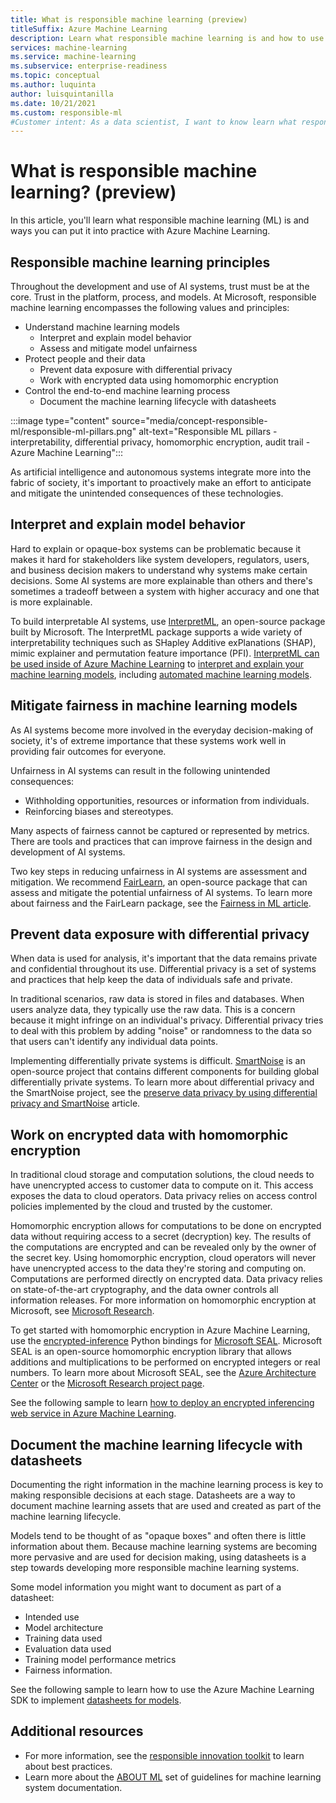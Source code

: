 ```yaml
---
title: What is responsible machine learning (preview)
titleSuffix: Azure Machine Learning
description: Learn what responsible machine learning is and how to use it with Azure Machine Learning to understand models, protect data and control the model lifecycle.
services: machine-learning
ms.service: machine-learning
ms.subservice: enterprise-readiness
ms.topic: conceptual
ms.author: luquinta
author: luisquintanilla
ms.date: 10/21/2021
ms.custom: responsible-ml
#Customer intent: As a data scientist, I want to know learn what responsible machine learning is and how I can use it in Azure Machine Learning.
---
```


# What is responsible machine learning? (preview)

In this article, you'll learn what responsible machine learning (ML) is and ways you can put it into practice with Azure Machine Learning.

## Responsible machine learning principles

Throughout the development and use of AI systems, trust must be at the core. Trust in the platform, process, and models. At Microsoft, responsible machine learning encompasses the following values and principles:

- Understand machine learning models
  - Interpret and explain model behavior
  - Assess and mitigate model unfairness
- Protect people and their data
  - Prevent data exposure with differential privacy
  - Work with encrypted data using homomorphic encryption
- Control the end-to-end machine learning process
  - Document the machine learning lifecycle with datasheets

:::image type="content" source="media/concept-responsible-ml/responsible-ml-pillars.png" alt-text="Responsible ML pillars - interpretability, differential privacy, homomorphic encryption, audit trail - Azure Machine Learning":::

As artificial intelligence and autonomous systems integrate more into the fabric of society, it's important to proactively make an effort to anticipate and mitigate the unintended consequences of these technologies.

## Interpret and explain model behavior

Hard to explain or opaque-box systems can be problematic because it makes it hard for stakeholders like system developers, regulators, users, and business decision makers to understand why systems make certain decisions. Some AI systems are more explainable than others and there's sometimes a tradeoff between a system with higher accuracy and one that is more explainable.

To build interpretable AI systems, use [InterpretML](https://github.com/interpretml/interpret), an open-source package built by Microsoft. The InterpretML package supports a wide variety of interpretability techniques such as SHapley Additive exPlanations (SHAP), mimic explainer and permutation feature importance (PFI).  [InterpretML can be used inside of Azure Machine Learning](how-to-machine-learning-interpretability.md) to [interpret and explain your machine learning models](how-to-machine-learning-interpretability-aml.md), including [automated machine learning models](how-to-machine-learning-interpretability-automl.md).

## Mitigate fairness in machine learning models

As AI systems become more involved in the everyday decision-making of society, it's of extreme importance that these systems work well in providing fair outcomes for everyone.

Unfairness in AI systems can result in the following unintended consequences:

- Withholding opportunities, resources or information from individuals.
- Reinforcing biases and stereotypes.

Many aspects of fairness cannot be captured or represented by metrics. There are tools and practices that can improve fairness in the design and development of AI systems.

Two key steps in reducing unfairness in AI systems are assessment and mitigation. We recommend [FairLearn](https://github.com/fairlearn/fairlearn), an open-source package that can assess and mitigate the potential unfairness of AI systems. To learn more about fairness and the FairLearn package, see the [Fairness in ML article](./concept-fairness-ml.md).

## Prevent data exposure with differential privacy

When data is used for analysis, it's important that the data remains private and confidential throughout its use. Differential privacy is a set of systems and practices that help keep the data of individuals safe and private.

In traditional scenarios, raw data is stored in files and databases. When users analyze data, they typically use the raw data. This is a concern because it might infringe on an individual's privacy. Differential privacy tries to deal with this problem by adding "noise" or randomness to the data so that users can't identify any individual data points.

Implementing differentially private systems is difficult. [SmartNoise](https://github.com/opendifferentialprivacy/smartnoise-core) is an open-source project that contains different components for building global differentially private systems. To learn more about differential privacy and the SmartNoise project, see the [preserve data privacy by using differential privacy and SmartNoise](./concept-differential-privacy.md) article.

## Work on encrypted data with homomorphic encryption

In traditional cloud storage and computation solutions, the cloud needs to have unencrypted access to customer data to compute on it. This access exposes the data to cloud operators. Data privacy relies on access control policies implemented by the cloud and trusted by the customer.

Homomorphic encryption allows for computations to be done on encrypted data without requiring access to a secret (decryption) key. The results of the computations are encrypted and can be revealed only by the owner of the secret key. Using homomorphic encryption, cloud operators will never have unencrypted access to the data they're storing and computing on. Computations are performed directly on encrypted data. Data privacy relies on state-of-the-art cryptography, and the data owner controls all information releases. For more information on homomorphic encryption at Microsoft, see [Microsoft Research](https://www.microsoft.com/research/project/homomorphic-encryption/).

To get started with homomorphic encryption in Azure Machine Learning, use the [encrypted-inference](https://pypi.org/project/encrypted-inference/) Python bindings for [Microsoft SEAL](https://github.com/microsoft/SEAL). Microsoft SEAL is an open-source homomorphic encryption library that allows additions and multiplications to be performed on encrypted integers or real numbers. To learn more about Microsoft SEAL, see the [Azure Architecture Center](/azure/architecture/solution-ideas/articles/homomorphic-encryption-seal) or the [Microsoft Research project page](https://www.microsoft.com/research/project/microsoft-seal/).

See the following sample to learn [how to deploy an encrypted inferencing web service in Azure Machine Learning](how-to-homomorphic-encryption-seal.md).

## Document the machine learning lifecycle with datasheets

Documenting the right information in the machine learning process is key to making responsible decisions at each stage. Datasheets are a way to document machine learning assets that are used and created as part of the machine learning lifecycle.

Models tend to be thought of as "opaque boxes" and often there is little information about them. Because machine learning systems are becoming more pervasive and are used for decision making, using datasheets is a step towards developing more responsible machine learning systems.

Some model information you might want to document as part of a datasheet:

- Intended use
- Model architecture
- Training data used
- Evaluation data used
- Training model performance metrics
- Fairness information.

See the following sample to learn how to use the Azure Machine Learning SDK to implement [datasheets for models](https://github.com/microsoft/MLOps/blob/master/pytorch_with_datasheet/model_with_datasheet.ipynb).

## Additional resources

- For more information, see the [responsible innovation toolkit](/azure/architecture/guide/responsible-innovation/) to learn about best practices.
- Learn more about the [ABOUT ML](https://www.partnershiponai.org/about-ml/) set of guidelines for machine learning system documentation.